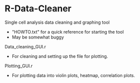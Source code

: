 # R-Data-Cleaner
Single cell analysis data cleaning and graphing tool
- "HOWTO.txt" for a quick reference for starting the tool
- May be somewhat buggy


Data_cleaning_GUI.r
- For cleaning and setting up the file for plotting.

Plotting_GUI.r
- For plotting data into violin plots, heatmap, correlation plots.
